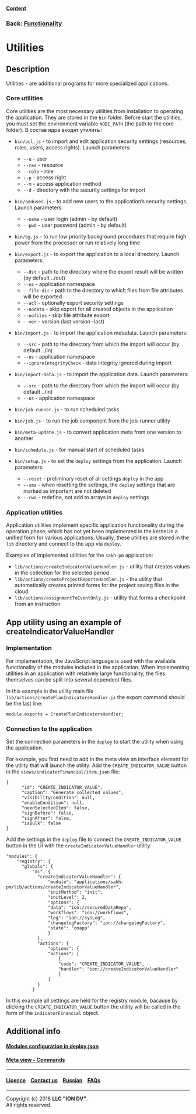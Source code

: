 #### [Content](/docs/en/index.md)

### Back: [Functionality](/docs/en/2_system_description/functionality/functionality.md)

# Utilities

## Description

Utilities - are additional programs for more specialized applications.

### Core utilities

Core utilities are the most necessary utilities from installation to operating the application. They are stored in the `bin` folder. Before start the utilities, you must set the environment variable `NODE_PATH` (the path to the core folder).
В состав ядра входят утилиты:

- `bin/acl.js` - to import and edit application security settings (resources, roles, users, access rights). Launch parameters:  
    - `--u` - user   
    - `--res` - resource  
    - `--role` - role  
    - `--p` - access right
    - `--m` - access application method   
    - `--d` - directory with the security settings for import

- `bin/adduser.js` - to add new users to the application’s security settings. Launch parameters:
    - `--name` - user login (admin - by default)   
    - `--pwd` - user password (admin - by default)   

- `bin/bg.js` - to run low priority background procedures that require high power from the processor or run relatively long time
- `bin/export.js` - to export the application to a local directory. Launch parameters:
    - `--dst` - path to the directory where the export result will be written (by default ../out)   
    - `--ns` - application namespace  
    - `--file-dir` - path to the directory to which files from file attributes will be exported  
    - `--acl` - optionally export security settings   
    - `--nodata` - skip export for all created objects in the application  
    - `--nofiles` - skip file attribute export   
    - `--ver` - version (last version -last)

- `bin/import.js` - to import the application metadata. Launch parameters:
    - `--src` - path to the directory from which the import will occur (by default ../in)   
    - `--ns` - application namespace
    - `--ignoreIntegrityCheck` - data integrity ignored during import

- `bin/import-data.js` - to import the application data. Launch parameters:
     - `--src` - path to the directory from which the import will occur (by default ../in)   
     - `--ns` - application namespace

- `bin/job-runner.js` - to run scheduled tasks
- `bin/job.js` - to run the job component from the job-runner utility
- `bin/meta-update.js` - to convert application meta from one version to another
- `bin/schedule.js` - for manual start of scheduled tasks
- `bin/setup.js` - to set the `deploy` settings from the application. Launch parameters:
    - `--reset` - preliminary reset of all settings `deploy` in the app
    - `--sms` - when resetting the settings, the `deploy` settings that are marked as important are not deleted 
    - `--rwa` - redefine, not add to arrays in `deploy` settings

### Application utilities

Application utilities implement specific application functionality during the operation phase, which has not yet been implemented in the kernel in a unified form for various applications. Usually, these utilities are stored in the `lib` directory and connect to the app via `deploy`.

Examples of implemented utilities for the `sakh-pm` application:

- `lib/actions/createIndicatorValueHandler.js` - utility that creates values in the collection for the selected period
- `lib/actions/createProjectReportsHandler.js` - the utility that automatically creates printed forms for the project saving files in the cloud
- `lib/actions/assignmentToEventOnly.js` - utility that forms a checkpoint from an instruction

## App utility using an example of createIndicatorValueHandler 

### Implementation

For implementation, the JavaScript language is used with the available functionality of the modules included in the application. When implementing utilities in an application with relatively large functionality, the files themselves can be split into several dependent files.

In this example in the utility main file `lib/actions/createPlanIndicatorsHandler.js` the export command should be the last line:

```
module.exports = CreatePlanIndicatorsHandler;
```

### Connection to the application

Set the connection parameters in the `deploy` to start the utility when using the application.

For example, you first need to add in the meta view an interface element for the utility that will launch the utility. Add the `CREATE_INDICATOR_VALUE` button in the `views/indicatorFinancial/item.json` file:

```
{
      "id": "CREATE_INDICATOR_VALUE",
      "caption": "Generate collected values",
      "visibilityCondition": null,
      "enableCondition": null,
      "needSelectedItem": false,
      "signBefore": false,
      "signAfter": false,
      "isBulk": false
}
```

Add the settings in the `deploy` file to connect the `CREATE_INDICATOR_VALUE` button in the UI with the `createIndicatorValueHandler` utility:

```
"modules": {
    "registry": {
      "globals": {
          "di": {
            "createIndicatorValueHandler": {
                "module": "applications/sakh-pm/lib/actions/createIndicatorValueHandler",
                "initMethod": "init",
                "initLevel": 2,
                "options": {
                "data": "ion://securedDataRepo",
                "workflows": "ion://workflows",
                "log": "ion://sysLog",
                "changelogFactory": "ion://changelogFactory",
                "state": "onapp"
                }
            },
            "actions": {
                "options": {
                "actions": [
                    {
                    "code": "CREATE_INDICATOR_VALUE",
                    "handler": "ion://createIndicatorValueHandler"
                    }
                ]
            }
          }
```

In this example all settings are held for the registry module, bacause by clicking the `CREATE_INDICATOR_VALUE` button the utility will be called in the form of the `indicatorFinancial` object.

## Additional info

#### [Modules configuration in deploy.json](/docs/en/2_system_description/platform_configuration/deploy_modules.md)

#### [Meta view - Commands](/docs/en/2_system_description/metadata_structure/meta_view/commands.md)

--------------------------------------------------------------------------  


 #### [Licence](/LICENCE.md) &ensp;  [Contact us](https://iondv.com) &ensp;  [Russian](/docs/ru/2_system_description/functionality/utilities.md)   &ensp; [FAQs](/faqs.md)   <div><img src="https://mc.iondv.com/watch/local/docs/framework" style="position:absolute; left:-9999px;" height=1 width=1 alt="iondv metrics"></div>       



--------------------------------------------------------------------------  

Copyright (c) 2018 **LLC "ION DV"**.   
All rights reserved. 